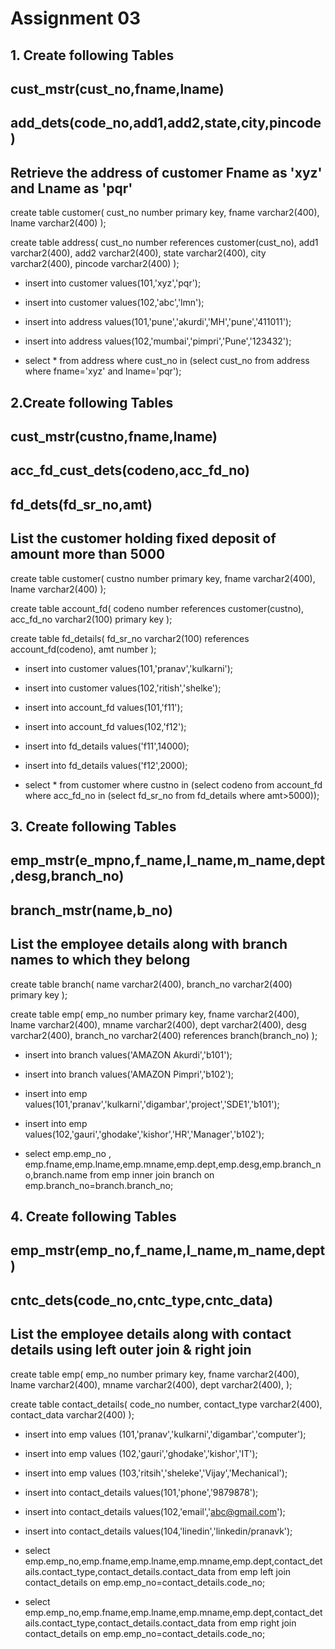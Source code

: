 # Assignment 03

## 1. Create following Tables
## cust_mstr(cust_no,fname,lname)
## add_dets(code_no,add1,add2,state,city,pincode)

## Retrieve the address of customer Fname as 'xyz' and Lname as 'pqr'

create table customer(
cust_no number primary key,
fname varchar2(400),
lname varchar2(400)
);

create table address(
cust_no number references customer(cust_no),
add1 varchar2(400),
add2 varchar2(400),
state varchar2(400),
city varchar2(400),
pincode varchar2(400)
);

- insert into customer values(101,'xyz','pqr');
- insert into customer values(102,'abc','lmn');


- insert into address values(101,'pune','akurdi','MH','pune','411011');
- insert into address values(102,'mumbai','pimpri','Pune','123432');

- select * from address where cust_no in (select cust_no from address where fname='xyz' and lname='pqr');


## 2.Create following Tables
## cust_mstr(custno,fname,lname)
## acc_fd_cust_dets(codeno,acc_fd_no)
## fd_dets(fd_sr_no,amt)

## List the customer holding fixed deposit of amount more than 5000 

create table customer(
custno number primary key,
fname varchar2(400),
lname varchar2(400)
);

create table account_fd(
codeno number references customer(custno),
acc_fd_no varchar2(100) primary key
);

create table fd_details(
fd_sr_no varchar2(100) references account_fd(codeno),
amt number
);


- insert into customer values(101,'pranav','kulkarni');
- insert into customer values(102,'ritish','shelke');

- insert into account_fd values(101,'f11');
- insert into account_fd values(102,'f12');

- insert into fd_details values('f11',14000);
- insert into fd_details values('f12',2000);

- select * from customer where custno in (select codeno from account_fd where acc_fd_no in (select fd_sr_no from fd_details where amt>5000));

## 3. Create following Tables
## emp_mstr(e_mpno,f_name,l_name,m_name,dept,desg,branch_no)
## branch_mstr(name,b_no)

## List the employee details along with branch names to which they belong

create table branch(
name varchar2(400),
branch_no varchar2(400) primary key
);

create table emp(
emp_no number primary key,
fname varchar2(400),
lname varchar2(400),
mname varchar2(400),
dept varchar2(400),
desg varchar2(400),
branch_no varchar2(400) references branch(branch_no)
);

- insert into branch values('AMAZON Akurdi','b101');
- insert into branch values('AMAZON Pimpri','b102');

- insert into emp values(101,'pranav','kulkarni','digambar','project','SDE1','b101');
- insert into emp values(102,'gauri','ghodake','kishor','HR','Manager','b102');

- select emp.emp_no , emp.fname,emp.lname,emp.mname,emp.dept,emp.desg,emp.branch_no,branch.name from emp inner join branch on emp.branch_no=branch.branch_no;


## 4. Create following Tables
## emp_mstr(emp_no,f_name,l_name,m_name,dept)
## cntc_dets(code_no,cntc_type,cntc_data)

## List the employee details along with contact details using left outer join & right join



create table emp(
emp_no number primary key,
fname varchar2(400),
lname varchar2(400),
mname varchar2(400),
dept varchar2(400),
);

create table contact_details(
code_no number,
contact_type varchar2(400),
contact_data varchar2(400)
);

- insert into emp values (101,'pranav','kulkarni','digambar','computer');
- insert into emp values (102,'gauri','ghodake','kishor','IT');
- insert into emp values (103,'ritsih','sheleke','Vijay','Mechanical');

- insert into contact_details values(101,'phone','9879878');
- insert into contact_details values(102,'email','abc@gmail.com');
- insert into contact_details values(104,'linedin','linkedin/pranavk');

 - select emp.emp_no,emp.fname,emp.lname,emp.mname,emp.dept,contact_details.contact_type,contact_details.contact_data from emp left join contact_details on emp.emp_no=contact_details.code_no;

 - select emp.emp_no,emp.fname,emp.lname,emp.mname,emp.dept,contact_details.contact_type,contact_details.contact_data from emp right join contact_details on emp.emp_no=contact_details.code_no;



